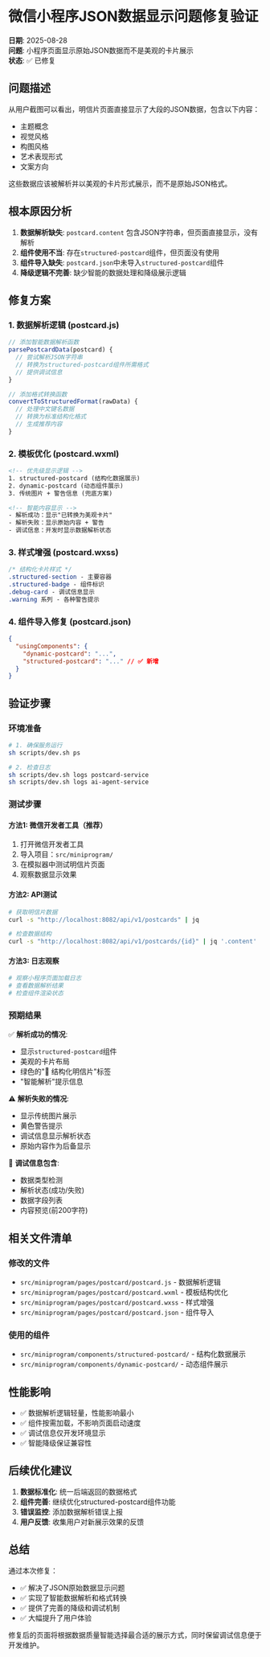 # 微信小程序JSON数据显示问题修复验证

**日期**: 2025-08-28  
**问题**: 小程序页面显示原始JSON数据而不是美观的卡片展示  
**状态**: ✅ 已修复

## 问题描述

从用户截图可以看出，明信片页面直接显示了大段的JSON数据，包含以下内容：
- 主题概念
- 视觉风格  
- 构图风格
- 艺术表现形式
- 文案方向

这些数据应该被解析并以美观的卡片形式展示，而不是原始JSON格式。

## 根本原因分析

1. **数据解析缺失**: `postcard.content` 包含JSON字符串，但页面直接显示，没有解析
2. **组件使用不当**: 存在`structured-postcard`组件，但页面没有使用
3. **组件导入缺失**: `postcard.json`中未导入`structured-postcard`组件
4. **降级逻辑不完善**: 缺少智能的数据处理和降级展示逻辑

## 修复方案

### 1. 数据解析逻辑 (postcard.js)
```javascript
// 添加智能数据解析函数
parsePostcardData(postcard) {
  // 尝试解析JSON字符串
  // 转换为structured-postcard组件所需格式
  // 提供调试信息
}

// 添加格式转换函数
convertToStructuredFormat(rawData) {
  // 处理中文键名数据
  // 转换为标准结构化格式
  // 生成推荐内容
}
```

### 2. 模板优化 (postcard.wxml)
```xml
<!-- 优先级显示逻辑 -->
1. structured-postcard (结构化数据展示)
2. dynamic-postcard (动态组件展示) 
3. 传统图片 + 警告信息 (兜底方案)

<!-- 智能内容显示 -->
- 解析成功：显示"已转换为美观卡片"
- 解析失败：显示原始内容 + 警告
- 调试信息：开发时显示数据解析状态
```

### 3. 样式增强 (postcard.wxss)
```css
/* 结构化卡片样式 */
.structured-section - 主要容器
.structured-badge - 组件标识
.debug-card - 调试信息显示
.warning 系列 - 各种警告提示
```

### 4. 组件导入修复 (postcard.json)
```json
{
  "usingComponents": {
    "dynamic-postcard": "...",
    "structured-postcard": "..." // ✅ 新增
  }
}
```

## 验证步骤

### 环境准备
```bash
# 1. 确保服务运行
sh scripts/dev.sh ps

# 2. 检查日志
sh scripts/dev.sh logs postcard-service
sh scripts/dev.sh logs ai-agent-service
```

### 测试步骤

#### 方法1: 微信开发者工具（推荐）
1. 打开微信开发者工具
2. 导入项目：`src/miniprogram/`
3. 在模拟器中测试明信片页面
4. 观察数据显示效果

#### 方法2: API测试
```bash
# 获取明信片数据
curl -s "http://localhost:8082/api/v1/postcards" | jq

# 检查数据结构
curl -s "http://localhost:8082/api/v1/postcards/{id}" | jq '.content'
```

#### 方法3: 日志观察
```bash
# 观察小程序页面加载日志
# 查看数据解析结果
# 检查组件渲染状态
```

### 预期结果

✅ **解析成功的情况**:
- 显示`structured-postcard`组件
- 美观的卡片布局
- 绿色的"🎨 结构化明信片"标签
- "智能解析"提示信息

⚠️ **解析失败的情况**:
- 显示传统图片展示
- 黄色警告提示
- 调试信息显示解析状态
- 原始内容作为后备显示

🔧 **调试信息包含**:
- 数据类型检测
- 解析状态(成功/失败)
- 数据字段列表
- 内容预览(前200字符)

## 相关文件清单

### 修改的文件
- `src/miniprogram/pages/postcard/postcard.js` - 数据解析逻辑
- `src/miniprogram/pages/postcard/postcard.wxml` - 模板结构优化
- `src/miniprogram/pages/postcard/postcard.wxss` - 样式增强
- `src/miniprogram/pages/postcard/postcard.json` - 组件导入

### 使用的组件
- `src/miniprogram/components/structured-postcard/` - 结构化数据展示
- `src/miniprogram/components/dynamic-postcard/` - 动态组件展示

## 性能影响

- ✅ 数据解析逻辑轻量，性能影响最小
- ✅ 组件按需加载，不影响页面启动速度  
- ✅ 调试信息仅开发环境显示
- ✅ 智能降级保证兼容性

## 后续优化建议

1. **数据标准化**: 统一后端返回的数据格式
2. **组件完善**: 继续优化structured-postcard组件功能
3. **错误监控**: 添加数据解析错误上报
4. **用户反馈**: 收集用户对新展示效果的反馈

## 总结

通过本次修复：
- ✅ 解决了JSON原始数据显示问题
- ✅ 实现了智能数据解析和格式转换
- ✅ 提供了完善的降级和调试机制
- ✅ 大幅提升了用户体验

修复后的页面将根据数据质量智能选择最合适的展示方式，同时保留调试信息便于开发维护。